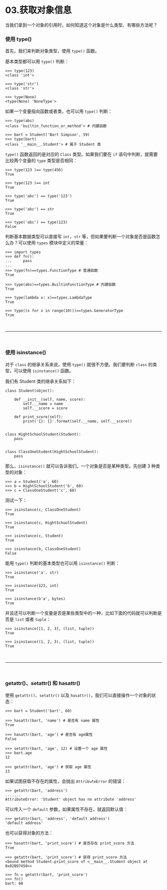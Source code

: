 # 03.获取对象信息


当我们拿到一个对象的引用时，如何知道这个对象是什么类型、有哪些方法呢？

### 使用 type()

首先，我们来判断对象类型，使用 ``type()`` 函数。

基本类型都可以用 ``type()`` 判断：
```
>>> type(123)
<class 'int'>

>>> type('str')
<class 'str'>

>>> type(None)
<type(None) 'NoneType'>
```

如果一个变量指向函数或者类，也可以用 ``type()`` 判断：
```
>>> type(abs)
<class 'builtin_function_or_method'> # 内建函数

>>> bart = Student('Bart Simpson', 59)
>>> type(bart)
<class '__main__.Student'> # 属于 Student 类
```

``type()`` 函数返回的是对应的 ``Class`` 类型。如果我们要在 ``if`` 语句中判断，就需要比较两个变量的 ``type`` 类型是否相同：
```
>>> type(123 )== type(456)
True

>>> type(123 )== int
True

>>> type('abc') == type('123')
True

>>> type('abc') == str
True

>>> type('abc') == type(123)
False
```

判断基本数据类型可以直接写 ``int``，``str`` 等，但如果要判断一个对象是否是函数怎么办？可以使用 ``types`` 模块中定义的常量：

```
>>> import types
>>> def fn():
...     pass
...
>>> type(fn)==types.FunctionType # 普通函数
True

>>> type(abs)==types.BuiltinFunctionType # 内建函数
True

>>> type(lambda x: x)==types.LambdaType
True

>>> type((x for x in range(10)))==types.GeneratorType
True
```


<br>
<hr>
<br>


### 使用 isinstance()

对于 ``class`` 的继承关系来说，使用 ``type()`` 就很不方便。我们要判断 ``class`` 的类型，可以使用 ``isinstance()`` 函数。

我们有 Student 类的继承关系如下：
```
class Student(object):

    def __init__(self, name, score):
        self.__name = name
        self.__score = score

    def print_score(self):
        print('{}: {}'.format(self.__name, self.__score))


class HightSchoolStudent(Student):
    pass


class ClassOneStudent(HightSchoolStudent):
    pass
```

那么，```isinstance()``` 就可以告诉我们，一个对象是否是某种类型。先创建 3 种类型的对象：
```
>>> a = Student('a', 60)
>>> b = HightSchoolStudent('b', 60)
>>> c = ClassOneStudent('c', 60)
```

测试一下：
```
>>> isinstance(c, ClassOneStudent)
True

>>> isinstance(c, HightSchoolStudent)
True

>>> isinstance(c, Student)
True

>>> isinstance(b, ClassOneStudent)
False
```

能用 ``type()`` 判断的基本类型也可以用 ``isinstance()`` 判断：
```
>>> isinstance('a', str)
True

>>> isinstance(123, int)
True

>>> isinstance(b'a', bytes)
True
```

并且还可以判断一个变量是否是某些类型中的一种，比如下面的代码就可以判断是否是 ``list`` 或者 ``tuple``：
```
>>> isinstance([1, 2, 3], (list, tuple))
True

>>> isinstance((1, 2, 3), (list, tuple))
True
```


<br>
<hr>
<br>


### getattr()、setattr() 和 hasattr()


使用 ```getattr()```、``setattr()`` 以及 ``hasattr()``，我们可以直接操作一个对象的状态：
```
>>> bart = Student('bart', 60)

>>> hasattr(bart, 'name') # 是否有 name 属性
True

>>> hasattr(bart, 'age') # 是否有 age属性
False

>>> setattr(bart, 'age', 12) # 设置一个 age 属性
>>> bart.age
12

>>> getattr(bart, 'age') # 获取 age 属性
13
```

如果试图获取不存在的属性，会抛出 ``AttributeError`` 的错误：
```
>>> getattr(bart, 'address')
.......
AttributeError: 'Student' object has no attribute 'address'
```

可以传入一个 ``default`` 参数，如果属性不存在，就返回默认值：
```
>>> getattr(bart, 'address', 'default address')
'default address'
```

也可以获得对象的方法：
```
>>> hasattr(bart, 'print_score') # 是否存在 print_score 方法
True

>>> getattr(bart, 'print_score') # 获得 print_score 方法
<bound method Student.print_score of <__main__.Student object at 0x02B97450>>

>>> fn = getattr(bart, 'print_score')
>>> fn()
bart: 60
```
